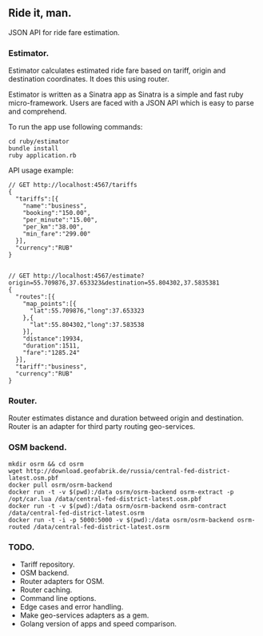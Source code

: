 ## Ride it, man.
JSON API for ride fare estimation.

### Estimator.
Estimator calculates estimated ride fare based on tariff,
origin and destination coordinates. It does this using
router.

Estimator is written as a Sinatra app as Sinatra is a
simple and fast ruby micro-framework. Users are faced with
a JSON API which is easy to parse and comprehend.

To run the app use following commands:
```
cd ruby/estimator
bundle install
ruby application.rb
```

API usage example:
```
// GET http://localhost:4567/tariffs
{
  "tariffs":[{
    "name":"business",
    "booking":"150.00",
    "per_minute":"15.00",
    "per_km":"38.00",
    "min_fare":"299.00"
  }],
  "currency":"RUB"
}


// GET http://localhost:4567/estimate?origin=55.709876,37.653323&destination=55.804302,37.5835381
{
  "routes":[{
    "map_points":[{
      "lat":55.709876,"long":37.653323
    },{
      "lat":55.804302,"long":37.583538
    }],
    "distance":19934,
    "duration":1511,
    "fare":"1285.24"
  }],
  "tariff":"business",
  "currency":"RUB"
}
```

### Router.
Router estimates distance and duration betweed origin and destination.
Router is an adapter for third party routing geo-services.

### OSM backend.

```
mkdir osrm && cd osrm
wget http://download.geofabrik.de/russia/central-fed-district-latest.osm.pbf
docker pull osrm/osrm-backend
docker run -t -v $(pwd):/data osrm/osrm-backend osrm-extract -p /opt/car.lua /data/central-fed-district-latest.osm.pbf
docker run -t -v $(pwd):/data osrm/osrm-backend osrm-contract /data/central-fed-district-latest.osrm
docker run -t -i -p 5000:5000 -v $(pwd):/data osrm/osrm-backend osrm-routed /data/central-fed-district-latest.osrm
```

### TODO.
- Tariff repository.
- OSM backend.
- Router adapters for OSM.
- Router caching.
- Command line options.
- Edge cases and error handling.
- Make geo-services adapters as a gem.
- Golang version of apps and speed comparison.
